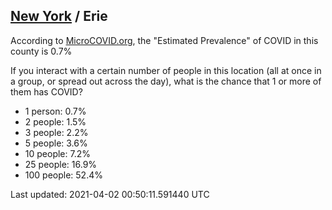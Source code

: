 
## [New York](/united-states/new-york) / Erie

According to [MicroCOVID.org](http://microcovid.org),
the "Estimated Prevalence" of COVID in this county is 0.7%

If you interact with a certain number of people in this location
(all at once in a group, or spread out across the day), what is the chance that
1 or more of them has COVID?

- 1 person: 0.7%
- 2 people: 1.5%
- 3 people: 2.2%
- 5 people: 3.6%
- 10 people: 7.2%
- 25 people: 16.9%
- 100 people: 52.4%

Last updated: 2021-04-02 00:50:11.591440 UTC
